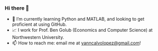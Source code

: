 ### Hi there 👋
- 🌱 I’m currently learning Python and MATLAB, and looking to get proficient at using GitHub.
- 📈 I work for Prof. Ben Golub (Economics and Computer Science) at Northwestern University.
- 📫 How to reach me: email me at yanncalvolopez@gmail.com!


<!--
**yannCLopez/yannCLopez** is a ✨ _special_ ✨ repository because its `README.md` (this file) appears on your GitHub profile.

Here are some ideas to get you started:

- 🔭 I’m currently working on ...
- 🌱 I’m currently learning ...
- 👯 I’m looking to collaborate on ...
- 🤔 I’m looking for help with ...
- 💬 Ask me about ...
- 📫 How to reach me: ...
- 😄 Pronouns: ...
- ⚡ Fun fact: ...
-->
